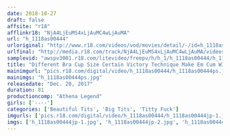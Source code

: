 ```yaml
---
date: 2018-10-27
draft: false
affsite: "r18"
afflinkr18: "NjA4LjEuMS4xLjAuMC4wLjAuMA"
url: "h_1118as00444"
urloriginal: "http://www.r18.com/videos/vod/movies/detail/-/id=h_1118as00444"
urlfinal: "http://media.r18.com/track/NjA4LjEuMS4xLjAuMC4wLjAuMA/videos/vod/movies/detail/-/id=h_1118as00444"
samplevid: "awspv3001.r18.com/litevideo/freepv/h/h_1/h_1118as00444/h_1118as00444_dmb_s.mp4"
title: "Different Bra Cup Size Certain Victory Technique Make Em Cum WIth Your Tits Strategy"
mainimgurl: "pics.r18.com/digital/video/h_1118as00444/h_1118as00444ps.jpg"
mainimgs: "h_1118as00444ps.jpg"
releasedate: "Dec. 20, 2017"
duration: 81
productioncomp: "Athena Legend"
girls: ['----']
categories: ['Beautiful Tits', 'Big Tits', 'Titty Fuck']
imgurls: ['pics.r18.com/digital/video/h_1118as00444/h_1118as00444jp-1.jpg', 'pics.r18.com/digital/video/h_1118as00444/h_1118as00444jp-2.jpg', 'pics.r18.com/digital/video/h_1118as00444/h_1118as00444jp-3.jpg', 'pics.r18.com/digital/video/h_1118as00444/h_1118as00444jp-4.jpg', 'pics.r18.com/digital/video/h_1118as00444/h_1118as00444jp-5.jpg', 'pics.r18.com/digital/video/h_1118as00444/h_1118as00444jp-6.jpg', 'pics.r18.com/digital/video/h_1118as00444/h_1118as00444jp-7.jpg', 'pics.r18.com/digital/video/h_1118as00444/h_1118as00444jp-8.jpg', 'pics.r18.com/digital/video/h_1118as00444/h_1118as00444jp-9.jpg', 'pics.r18.com/digital/video/h_1118as00444/h_1118as00444jp-10.jpg', 'pics.r18.com/digital/video/h_1118as00444/h_1118as00444jp-11.jpg', 'pics.r18.com/digital/video/h_1118as00444/h_1118as00444jp-12.jpg', 'pics.r18.com/digital/video/h_1118as00444/h_1118as00444jp-13.jpg', 'pics.r18.com/digital/video/h_1118as00444/h_1118as00444jp-14.jpg', 'pics.r18.com/digital/video/h_1118as00444/h_1118as00444jp-15.jpg', 'pics.r18.com/digital/video/h_1118as00444/h_1118as00444jp-16.jpg', 'pics.r18.com/digital/video/h_1118as00444/h_1118as00444jp-17.jpg', 'pics.r18.com/digital/video/h_1118as00444/h_1118as00444jp-18.jpg', 'pics.r18.com/digital/video/h_1118as00444/h_1118as00444jp-19.jpg', 'pics.r18.com/digital/video/h_1118as00444/h_1118as00444jp-20.jpg']
imgs: ['h_1118as00444jp-1.jpg', 'h_1118as00444jp-2.jpg', 'h_1118as00444jp-3.jpg', 'h_1118as00444jp-4.jpg', 'h_1118as00444jp-5.jpg', 'h_1118as00444jp-6.jpg', 'h_1118as00444jp-7.jpg', 'h_1118as00444jp-8.jpg', 'h_1118as00444jp-9.jpg', 'h_1118as00444jp-10.jpg', 'h_1118as00444jp-11.jpg', 'h_1118as00444jp-12.jpg', 'h_1118as00444jp-13.jpg', 'h_1118as00444jp-14.jpg', 'h_1118as00444jp-15.jpg', 'h_1118as00444jp-16.jpg', 'h_1118as00444jp-17.jpg', 'h_1118as00444jp-18.jpg', 'h_1118as00444jp-19.jpg', 'h_1118as00444jp-20.jpg']
---
```

